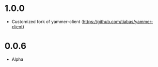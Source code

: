 1.0.0
====================================
- Customized fork of yammer-client (https://github.com/tiabas/yammer-client)

0.0.6
====================================
- Alpha
